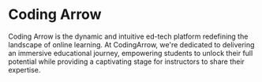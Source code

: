 # Coding Arrow

Coding Arrow is the dynamic and intuitive ed-tech platform redefining the landscape of online learning. At CodingArrow, we're dedicated to delivering an immersive educational journey, empowering students to unlock their full potential while providing a captivating stage for instructors to share their expertise.
